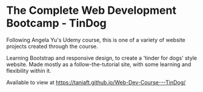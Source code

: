 # The Complete Web Development Bootcamp - TinDog

Following Angela Yu's Udemy course, this is one of a variety of website projects created through the course.

Learning Bootstrap and responsive design, to create a 'tinder for dogs' style website. Made mostly as a follow-the-tutorial site, with some learning and flexibility within it.

Available to view at https://taniaft.github.io/Web-Dev-Course---TinDog/
